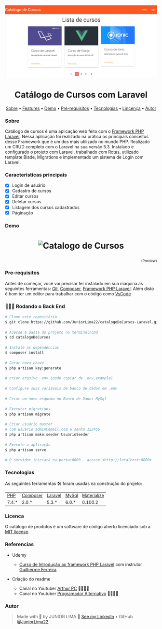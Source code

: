 <p align="center">
    <img alt="Readme" title="Readme GIF" src="./public/img/banner.png" />
</p>

<h1 align="center"> Catálogo de Cursos com Laravel</h1>

<p align="center">
    <a href="#sobre">Sobre</a> • 
    <a href="#features">Features</a> • 
    <a href="#demo">Demo</a> • 
    <a href="#pre-requisitos">Pré-requisitos</a> • 
    <a href="#tecnologias">Tecnologias</a> • 
    <a href="#licenca">Lincença</a> • 
    <a href="#autor">Autor</a> 
</p>

### Sobre

Catálogo de cursos é uma aplicação web feito com o [Framework PHP Laravel](https://laravel.com/). Nessa aplicação foi realizado na prática os principais conceitos desse Framework que é um dos mais utilizado no mundo PHP. Realizado um CRUD completo com o Laravel na sua versão 5.3. Instalado e configurado o projeto com Laravel, trabalhado com Rotas, utilizado template Blade, Migrations e implementado um sistema de Login com Laravel.

### Caracteristicas principais

- [x] Login de usuário
- [x] Cadastro de cursos
- [x] Editar cursos
- [x] Deletar cursos
- [x] Listagem dos cursos cadastrados
- [x] Páginação

### Demo
<h1 align="center">
    <img alt="Catalogo de Cursos" title="Catalogo de Cursos" src="./public/img/demo.gif" />
</h1>

<p align="right">
<sub>(Preview)</sub>
</p>

### Pre-requisitos

Antes de começar, você vai precisar ter instalado em sua máquina as seguintes ferramentas: [Git](https://git-scm.com/), [Composer](https://getcomposer.org/), [Framework PHP Laravel](https://laravel.com/). Além disto é bom ter um editor para trabalhar com o código como [VsCode](https://code.visualstudio.com/)

### 👨🏻‍💻 Rodando o Back End

```bash
# Clone este repositório
$ git clone https://github.com/JuniorLima22/catalogoDeCursos-Laravel.git

# Acesse a pasta do projeto no terminal/cmd
$ cd catalogoDeCursos

# Instale as dependências
$ composer install

# Gerar nova chave
$ php artisan key:generate

# criar arquivo .env (pode copiar de .env.example)

# Configure suas variáveis ​​de banco de dados em .env

# Criar um novo esquema no Banco de Dados MySql

# Executar migrations
$ php artisan migrate

# Criar usuário master 
# com usuário admin@email.com e senha 123456
$ php artisan make:seeder UsuarioSeeder

# Execute a aplicação
$ php artisan serve

# O servidor iniciará na porta:8000 - acesse <http://localhost:8000>
```
### Tecnologias

As seguintes ferramentas 🛠 foram usadas na construção do projeto:

<table>
    <tr>
        <td><a href="https://www.php.net/">PHP</a></td>
        <td><a href="https://getcomposer.org/"> Composer</a></td>
        <td><a href="https://laravel.com/">Laravel</a></td>
        <td><a href="https://www.mysql.com/">MySql</a></td>
        <td><a href="https://materializecss.com/">Materialize</a></td>
    </tr>
    <tr>
        <td>7.4.*</td>
        <td>2.0.*</td>
        <td>5.3.*</td>
        <td>6.0.*</td>
        <td>0.100.2</td>
    </tr>
</table>

### Licenca

O catálogo de produtos é um software de código aberto licenciado sob a [MIT license](http://opensource.org/licenses/MIT).

### Referencias

- Udemy

    - [Curso de Introdução ao framework PHP Laravel](https://www.udemy.com/share/101wM23@u-4bc3KSkVgsb-40OxE3AeUg-Trs17MknY8WPJIqRwmX2MQFLbZs8ayDw0X52ml0/) com instrutor [Guilherme Ferreira](https://www.udemy.com/user/guilherme-ferreira-4/)
- Criação do readme
    - Canal no Youtuber [Arthur PC](https://youtu.be/hzXNrOTM3VY) 👏🏻👏🏻
    - Canal no Youtuber [Programador Alternativo](https://youtu.be/HJ16WEmOWTw) 👏🏻👏🏻

### Autor

> Made with 💙 by JUNIOR LIMA 👋 [See my LinkedIn](https://www.linkedin.com/in/junior-lima-495108208/) • GitHub [@JuniorLima22](https://github.com/JuniorLima22)
